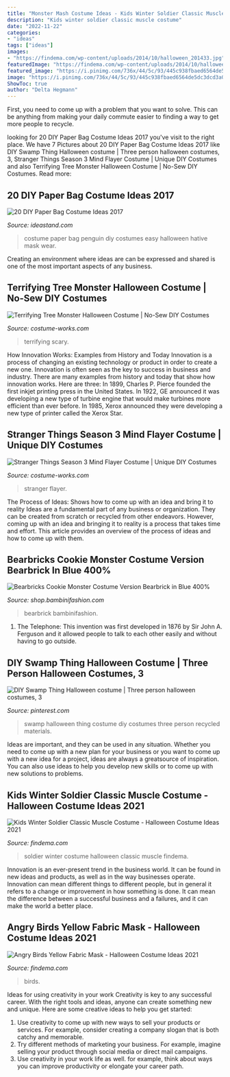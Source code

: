 ```yaml
---
title: "Monster Mash Costume Ideas - Kids Winter Soldier Classic Muscle Costume"
description: "Kids winter soldier classic muscle costume"
date: "2022-11-22"
categories:
- "ideas"
tags: ["ideas"]
images:
- "https://findema.com/wp-content/uploads/2014/10/halloween_201433.jpg"
featuredImage: "https://findema.com/wp-content/uploads/2014/10/halloween_201433.jpg"
featured_image: "https://i.pinimg.com/736x/44/5c/93/445c938fbaed6564de5dc3dcd3a0e6d8--swamp-thing-halloween-costumes.jpg"
image: "https://i.pinimg.com/736x/44/5c/93/445c938fbaed6564de5dc3dcd3a0e6d8--swamp-thing-halloween-costumes.jpg"
ShowToc: true
author: "Delta Hegmann"
---
```



First, you need to come up with a problem that you want to solve. This can be anything from making your daily commute easier to finding a way to get more people to recycle.

	

		
looking for 20 DIY Paper Bag Costume Ideas 2017 you've visit to the right place. We have 7 Pictures about 20 DIY Paper Bag Costume Ideas 2017 like DIY Swamp Thing Halloween costume | Three person halloween costumes, 3, Stranger Things Season 3 Mind Flayer Costume | Unique DIY Costumes and also Terrifying Tree Monster Halloween Costume | No-Sew DIY Costumes. Read more:
		
    
## 20 DIY Paper Bag Costume Ideas 2017

<img loading=lazy src="https://ideastand.com/wp-content/uploads/2014/10/paper-bag-costume-ideas/12-penguin-costume.jpg" onerror="this.onerror=null;this.src='https://tse4.mm.bing.net/th?id=OIP.OS3L5Mj-PeccZd5kLFBHXwHaMY&amp;pid=15.1';" alt="20 DIY Paper Bag Costume Ideas 2017">

_Source: ideastand.com_

>costume paper bag penguin diy costumes easy halloween hative mask wear. 

	

Creating an environment where ideas are can be expressed and shared is one of the most important aspects of any business.

    
## Terrifying Tree Monster Halloween Costume | No-Sew DIY Costumes

<img loading=lazy src="https://photos.costume-works.com/full/tree_monster.jpg" onerror="this.onerror=null;this.src='https://tse1.mm.bing.net/th?id=OIP.uWwxoEBWBU_ZKJaTH-swEAHaKF&amp;pid=15.1';" alt="Terrifying Tree Monster Halloween Costume | No-Sew DIY Costumes">

_Source: costume-works.com_

>terrifying scary. 

	

How Innovation Works: Examples from History and Today
Innovation is a process of changing an existing technology or product in order to create a new one. Innovation is often seen as the key to success in business and industry. There are many examples from history and today that show how innovation works. Here are three: 
In 1899, Charles P. Pierce founded the first inkjet printing press in the United States.
In 1922, GE announced it was developing a new type of turbine engine that would make turbines more efficient than ever before. 
In 1985, Xerox announced they were developing a new type of printer called the Xerox Star.

    
## Stranger Things Season 3 Mind Flayer Costume | Unique DIY Costumes

<img loading=lazy src="https://photos.costume-works.com/full/stranger_things_season_3_mind_flayer4.jpg" onerror="this.onerror=null;this.src='https://tse1.mm.bing.net/th?id=OIP.597VfLSoDPp2BagQ8yYHNQHaJ3&amp;pid=15.1';" alt="Stranger Things Season 3 Mind Flayer Costume | Unique DIY Costumes">

_Source: costume-works.com_

>stranger flayer. 

	

The Process of Ideas: Shows how to come up with an idea and bring it to reality
Ideas are a fundamental part of any business or organization. They can be created from scratch or recycled from other endeavors. However, coming up with an idea and bringing it to reality is a process that takes time and effort. This article provides an overview of the process of ideas and how to come up with them.

    
## Bearbricks Cookie Monster Costume Version Bearbrick In Blue 400%

<img loading=lazy src="https://cdn1.bambinifashion.com/img/p/5/7/2/1/3/4/572134--product-gallery@2x.jpg" onerror="this.onerror=null;this.src='https://tse1.mm.bing.net/th?id=OIP.oQOMoLq_KU3M3lqKZ16g5gHaHa&amp;pid=15.1';" alt="Bearbricks Cookie Monster Costume Version Bearbrick in Blue 400%">

_Source: shop.bambinifashion.com_

>bearbrick bambinifashion. 

	

1. The Telephone: This invention was first developed in 1876 by Sir John A. Ferguson and it allowed people to talk to each other easily and without having to go outside.

    
## DIY Swamp Thing Halloween Costume | Three Person Halloween Costumes, 3

<img loading=lazy src="https://i.pinimg.com/736x/44/5c/93/445c938fbaed6564de5dc3dcd3a0e6d8--swamp-thing-halloween-costumes.jpg" onerror="this.onerror=null;this.src='https://tse1.mm.bing.net/th?id=OIP.RY-yjlMebs0HEzHWY3ForAHaJ4&amp;pid=15.1';" alt="DIY Swamp Thing Halloween costume | Three person halloween costumes, 3">

_Source: pinterest.com_

>swamp halloween thing costume diy costumes three person recycled materials. 

	

Ideas are important, and they can be used in any situation. Whether you need to come up with a new plan for your business or you want to come up with a new idea for a project, ideas are always a greatsource of inspiration. You can also use ideas to help you develop new skills or to come up with new solutions to problems.

    
## Kids Winter Soldier Classic Muscle Costume - Halloween Costume Ideas 2021

<img loading=lazy src="https://findema.com/wp-content/uploads/2014/10/halloween_20148486.jpg" onerror="this.onerror=null;this.src='https://tse2.mm.bing.net/th?id=OIP.SjAIOPLXw5siFc_41h_P7wHaKl&amp;pid=15.1';" alt="Kids Winter Soldier Classic Muscle Costume - Halloween Costume Ideas 2021">

_Source: findema.com_

>soldier winter costume halloween classic muscle findema. 

	

Innovation is an ever-present trend in the business world. It can be found in new ideas and products, as well as in the way businesses operate. Innovation can mean different things to different people, but in general it refers to a change or improvement in how something is done. It can mean the difference between a successful business and a failures, and it can make the world a better place.

    
## Angry Birds Yellow Fabric Mask - Halloween Costume Ideas 2021

<img loading=lazy src="https://findema.com/wp-content/uploads/2014/10/halloween_201433.jpg" onerror="this.onerror=null;this.src='https://tse4.mm.bing.net/th?id=OIP.VS42BV6uiOa7b8kLJ2ejGgHaKl&amp;pid=15.1';" alt="Angry Birds Yellow Fabric Mask - Halloween Costume Ideas 2021">

_Source: findema.com_

>birds. 

	

Ideas for using creativity in your work
Creativity is key to any successful career. With the right tools and ideas, anyone can create something new and unique. Here are some creative ideas to help you get started: 
1. Use creativity to come up with new ways to sell your products or services. For example, consider creating a company slogan that is both catchy and memorable. 
2. Try different methods of marketing your business. For example, imagine selling your product through social media or direct mail campaigns. 
3. Use creativity in your work life as well. for example, think about ways you can improve productivity or elongate your career path.

